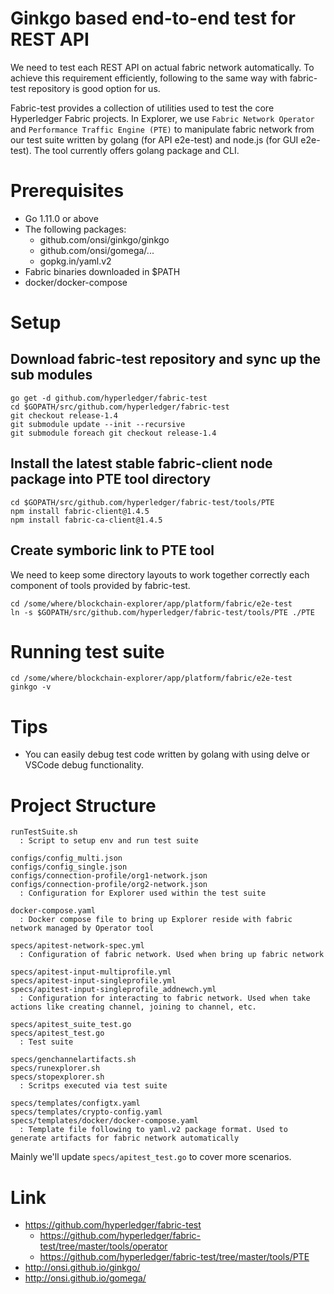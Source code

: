 
<!-- (SPDX-License-Identifier: CC-BY-4.0) -->  <!-- Ensure there is a newline before, and after, this line -->

# Ginkgo based end-to-end test for REST API

We need to test each REST API on actual fabric network automatically. To achieve this requirement efficiently, following to the same way with fabric-test repository is good option for us. 

Fabric-test provides a collection of utilities used to test the core Hyperledger Fabric projects. In Explorer, we use `Fabric Network Operator` and `Performance Traffic Engine (PTE)` to manipulate fabric network from our test suite written by golang (for API e2e-test) and node.js (for GUI e2e-test). The tool currently offers golang package and CLI.

# Prerequisites

* Go 1.11.0 or above
* The following packages:
  * github.com/onsi/ginkgo/ginkgo
  * github.com/onsi/gomega/...
  * gopkg.in/yaml.v2
* Fabric binaries downloaded in $PATH
* docker/docker-compose

# Setup

## Download fabric-test repository and sync up the sub modules

```
go get -d github.com/hyperledger/fabric-test
cd $GOPATH/src/github.com/hyperledger/fabric-test
git checkout release-1.4
git submodule update --init --recursive
git submodule foreach git checkout release-1.4

```

## Install the latest stable fabric-client node package into PTE tool directory

```
cd $GOPATH/src/github.com/hyperledger/fabric-test/tools/PTE
npm install fabric-client@1.4.5
npm install fabric-ca-client@1.4.5
```

## Create symboric link to PTE tool 

We need to keep some directory layouts to work together correctly each component of tools provided by fabric-test.

```
cd /some/where/blockchain-explorer/app/platform/fabric/e2e-test
ln -s $GOPATH/src/github.com/hyperledger/fabric-test/tools/PTE ./PTE
```

# Running test suite 

```
cd /some/where/blockchain-explorer/app/platform/fabric/e2e-test
ginkgo -v
```

# Tips

* You can easily debug test code written by golang with using delve or VSCode debug functionality.

# Project Structure


```
runTestSuite.sh
  : Script to setup env and run test suite

configs/config_multi.json
configs/config_single.json
configs/connection-profile/org1-network.json
configs/connection-profile/org2-network.json
  : Configuration for Explorer used within the test suite

docker-compose.yaml
  : Docker compose file to bring up Explorer reside with fabric network managed by Operator tool

specs/apitest-network-spec.yml
  : Configuration of fabric network. Used when bring up fabric network

specs/apitest-input-multiprofile.yml
specs/apitest-input-singleprofile.yml
specs/apitest-input-singleprofile_addnewch.yml
  : Configuration for interacting to fabric network. Used when take actions like creating channel, joining to channel, etc.

specs/apitest_suite_test.go
specs/apitest_test.go
  : Test suite

specs/genchannelartifacts.sh
specs/runexplorer.sh
specs/stopexplorer.sh
  : Scritps executed via test suite

specs/templates/configtx.yaml
specs/templates/crypto-config.yaml
specs/templates/docker/docker-compose.yaml
  : Template file following to yaml.v2 package format. Used to generate artifacts for fabric network automatically
```

Mainly we'll update `specs/apitest_test.go` to cover more scenarios.

# Link

* https://github.com/hyperledger/fabric-test
  * https://github.com/hyperledger/fabric-test/tree/master/tools/operator
  * https://github.com/hyperledger/fabric-test/tree/master/tools/PTE
* http://onsi.github.io/ginkgo/
* http://onsi.github.io/gomega/